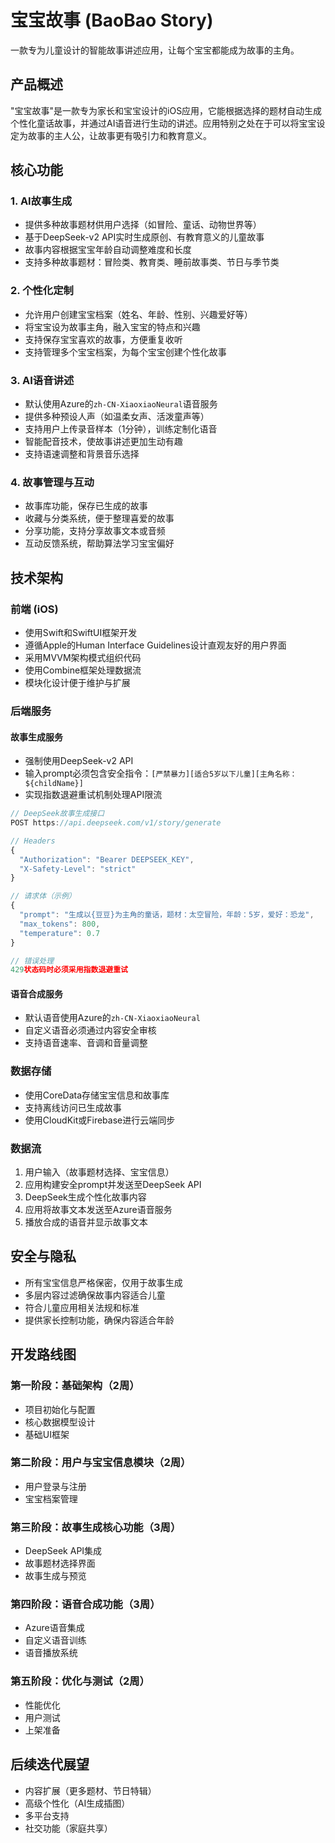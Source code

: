 # 宝宝故事 (BaoBao Story)

一款专为儿童设计的智能故事讲述应用，让每个宝宝都能成为故事的主角。

## 产品概述

"宝宝故事"是一款专为家长和宝宝设计的iOS应用，它能根据选择的题材自动生成个性化童话故事，并通过AI语音进行生动的讲述。应用特别之处在于可以将宝宝设定为故事的主人公，让故事更有吸引力和教育意义。

## 核心功能

### 1. AI故事生成
- 提供多种故事题材供用户选择（如冒险、童话、动物世界等）
- 基于DeepSeek-v2 API实时生成原创、有教育意义的儿童故事
- 故事内容根据宝宝年龄自动调整难度和长度
- 支持多种故事题材：冒险类、教育类、睡前故事类、节日与季节类

### 2. 个性化定制
- 允许用户创建宝宝档案（姓名、年龄、性别、兴趣爱好等）
- 将宝宝设为故事主角，融入宝宝的特点和兴趣
- 支持保存宝宝喜欢的故事，方便重复收听
- 支持管理多个宝宝档案，为每个宝宝创建个性化故事

### 3. AI语音讲述
- 默认使用Azure的`zh-CN-XiaoxiaoNeural`语音服务
- 提供多种预设人声（如温柔女声、活泼童声等）
- 支持用户上传录音样本（1分钟），训练定制化语音
- 智能配音技术，使故事讲述更加生动有趣
- 支持语速调整和背景音乐选择

### 4. 故事管理与互动
- 故事库功能，保存已生成的故事
- 收藏与分类系统，便于整理喜爱的故事
- 分享功能，支持分享故事文本或音频
- 互动反馈系统，帮助算法学习宝宝偏好

## 技术架构

### 前端 (iOS)
- 使用Swift和SwiftUI框架开发
- 遵循Apple的Human Interface Guidelines设计直观友好的用户界面
- 采用MVVM架构模式组织代码
- 使用Combine框架处理数据流
- 模块化设计便于维护与扩展

### 后端服务

#### 故事生成服务
- 强制使用DeepSeek-v2 API
- 输入prompt必须包含安全指令：`[严禁暴力][适合5岁以下儿童][主角名称：${childName}]`
- 实现指数退避重试机制处理API限流

```javascript
// DeepSeek故事生成接口
POST https://api.deepseek.com/v1/story/generate

// Headers
{
  "Authorization": "Bearer DEEPSEEK_KEY",
  "X-Safety-Level": "strict" 
}

// 请求体（示例）
{
  "prompt": "生成以{豆豆}为主角的童话，题材：太空冒险，年龄：5岁，爱好：恐龙",
  "max_tokens": 800,
  "temperature": 0.7
}

// 错误处理
429状态码时必须采用指数退避重试
```

#### 语音合成服务
- 默认语音使用Azure的`zh-CN-XiaoxiaoNeural`
- 自定义语音必须通过内容安全审核
- 支持语音速率、音调和音量调整

### 数据存储
- 使用CoreData存储宝宝信息和故事库
- 支持离线访问已生成故事
- 使用CloudKit或Firebase进行云端同步

### 数据流
1. 用户输入（故事题材选择、宝宝信息）
2. 应用构建安全prompt并发送至DeepSeek API
3. DeepSeek生成个性化故事内容
4. 应用将故事文本发送至Azure语音服务
5. 播放合成的语音并显示故事文本

## 安全与隐私
- 所有宝宝信息严格保密，仅用于故事生成
- 多层内容过滤确保故事内容适合儿童
- 符合儿童应用相关法规和标准
- 提供家长控制功能，确保内容适合年龄

## 开发路线图

### 第一阶段：基础架构（2周）
- 项目初始化与配置
- 核心数据模型设计
- 基础UI框架

### 第二阶段：用户与宝宝信息模块（2周）
- 用户登录与注册
- 宝宝档案管理

### 第三阶段：故事生成核心功能（3周）
- DeepSeek API集成
- 故事题材选择界面
- 故事生成与预览

### 第四阶段：语音合成功能（3周）
- Azure语音集成
- 自定义语音训练
- 语音播放系统

### 第五阶段：优化与测试（2周）
- 性能优化
- 用户测试
- 上架准备

## 后续迭代展望
- 内容扩展（更多题材、节日特辑）
- 高级个性化（AI生成插图）
- 多平台支持
- 社交功能（家庭共享） 
